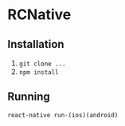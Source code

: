 # RCNative

## Installation

1) `git clone ...` 
2) `npm install`

## Running

`react-native run-(ios)(android)`
